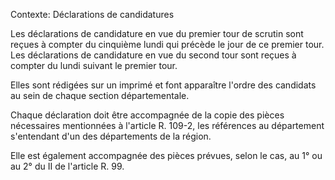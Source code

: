 Contexte: Déclarations de candidatures

Les déclarations de candidature en vue du premier tour de scrutin sont reçues à compter du cinquième lundi qui précède le jour de ce premier tour. Les déclarations de candidature en vue du second tour sont reçues à compter du lundi suivant le premier tour.

Elles sont rédigées sur un imprimé et font apparaître l'ordre des candidats au sein de chaque section départementale.

Chaque déclaration doit être accompagnée de la copie des pièces nécessaires mentionnées à l'article R. 109-2, les références au département s'entendant d'un des départements de la région.

Elle est également accompagnée des pièces prévues, selon le cas, au 1° ou au 2° du II de l'article R. 99.